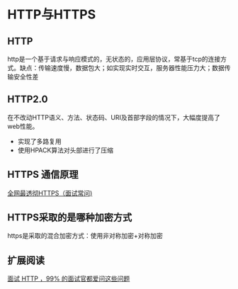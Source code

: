 # HTTP与HTTPS

## HTTP

http是一个基于请求与响应模式的，无状态的，应用层协议，常基于tcp的连接方式。缺点：传输速度慢，数据包大；如实现实时交互，服务器性能压力大；数据传输安全性差



## HTTP2.0

在不改动HTTP语义、方法、状态码、URI及首部字段的情况下，大幅度提高了web性能。

- 实现了多路复用
- 使用HPACK算法对头部进行了压缩

## HTTPS 通信原理

[全网最透彻HTTPS（面试常问)](https://mp.weixin.qq.com/s/21JaXwdfSjItj5SgOwhapg)



## HTTPS采取的是哪种加密方式

https是采取的混合加密方式：使用非对称加密+对称加密



## 扩展阅读

[面试 HTTP ，99% 的面试官都爱问这些问题](https://mp.weixin.qq.com/s/t7ZYT6wBBbFYVBPOSztpRg)






